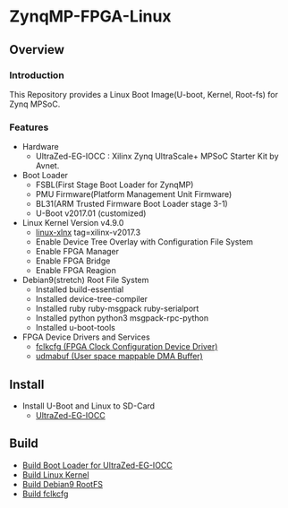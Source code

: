 ZynqMP-FPGA-Linux
====================================================================================

Overview
------------------------------------------------------------------------------------

### Introduction

This Repository provides a Linux Boot Image(U-boot, Kernel, Root-fs) for Zynq MPSoC.

### Features

* Hardware
  + UltraZed-EG-IOCC : Xilinx Zynq UltraScale+ MPSoC Starter Kit by Avnet.
* Boot Loader
  + FSBL(First Stage Boot Loader for ZynqMP)
  + PMU Firmware(Platform Management Unit Firmware)
  + BL31(ARM Trusted Firmware Boot Loader stage 3-1)
  + U-Boot v2017.01 (customized)
* Linux Kernel Version v4.9.0
  + [linux-xlnx](https://github.com/Xilinx/linux-xlnx) tag=xilinx-v2017.3
  + Enable Device Tree Overlay with Configuration File System
  + Enable FPGA Manager
  + Enable FPGA Bridge
  + Enable FPGA Reagion
* Debian9(stretch) Root File System
  + Installed build-essential
  + Installed device-tree-compiler
  + Installed ruby ruby-msgpack ruby-serialport
  + Installed python python3 msgpack-rpc-python
  + Installed u-boot-tools
* FPGA Device Drivers and Services
  + [fclkcfg    (FPGA Clock Configuration Device Driver)](https://github.com/ikwzm/fclkcfg)
  + [udmabuf    (User space mappable DMA Buffer)](https://github.com/ikwzm/udmabuf)

Install
------------------------------------------------------------------------------------

* Install U-Boot and Linux to SD-Card
  + [UltraZed-EG-IOCC](doc/install/ultrazed-eg-iocc.md)

Build 
------------------------------------------------------------------------------------

* [Build Boot Loader for UltraZed-EG-IOCC](target/UltraZed-EG-IOCC/build-v2017.3/Readme.md)
* [Build Linux Kernel](doc/build/linux-xlnx-v2017.3-zynqmp-fpga.md)
* [Build Debian9 RootFS](doc/build/debian9-rootfs.md)
* [Build fclkcfg](fclkcfg/Readme.md)
